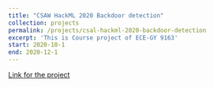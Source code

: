 ```yaml
---
title: "CSAW HackML 2020 Backdoor detection"
collection: projects
permalink: /projects/csal-hackml-2020-backdoor-detection
excerpt: 'This is Course project of ECE-GY 9163'
start: 2020-10-1
end: 2020-12-1
---
```

[Link for the project](https://github.com/Stephanessy/CSAW-HackML-2020)
